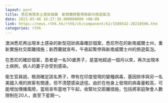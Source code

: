 ```yaml
---
layout: post
title: 悉尼再現本土感染個案　新西蘭將暫停與新州旅遊氣泡
date: 2021-05-06 16:27:38.000000000 +08:00
link: https://news.rthk.hk/rthk/ch/component/k2/1589542-20210506.htm
categories: rthk
---
```


澳洲悉尼再出現本土感染的新型冠狀病毒確診個案，悉尼所在的新南威爾士州，重新實施社交距離措施；新西蘭就宣布，午夜起暫停與新南威爾士州的旅遊氣泡。

在悉尼的確診個案，患者是一名50歲男子，是當地超過一個月以來，再次出現本土病例，病人的妻子亦受到感染。

衛生官員說，檢測確定該名男子，帶有在印度發現的變種病毒，基因排序與另一名美國入境的旅客有關連，但不清楚感染途徑。由於在他身上發現的病毒量較高，可能增加傳播風險，當局宣布當地下午起，收緊社交距離措施，包括將家庭聚會人數限制在20人，直至下星期一。
